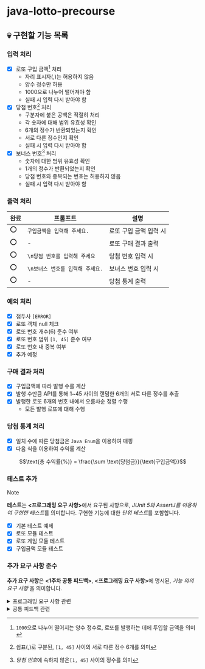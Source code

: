 # java-lotto-precourse

## :skull: 구현할 기능 목록

### 입력 처리

- [x] 로또 구입 금액[^1] 처리
    - 자리 표시자(,)는 허용하지 않음
    - 양수 정수만 허용
    - 1000으로 나누어 떨어져야 함
    - 실패 시 입력 다시 받아야 함
- [x] 당첨 번호[^2] 처리
    - 구분자에 붙은 공백은 적절히 처리
    - 각 숫자에 대해 범위 유효성 확인
    - 6개의 정수가 반환되었는지 확인
    - 서로 다른 정수인지 확인
    - 실패 시 입력 다시 받아야 함
- [x] 보너스 번호[^3] 처리
    - 숫자에 대한 범위 유효성 확인
    - 1개의 정수가 반환되었는지 확인
    - 당첨 번호와 중복되는 번호는 허용하지 않음
    - 실패 시 입력 다시 받아야 함

[^1]: `1000`으로 나누어 떨어지는 양수 정수로, 로또를 발행하는 데에 투입할 금액을 의미
[^2]: 쉼표(,)로 구분된, `[1, 45]` 사이의 서로 다른 정수 6개를 의미
[^3]: *당첨 번호*에 속하지 않은`[1, 45]` 사이의 정수를 의미

### 출력 처리

| 완료  | 프롬프트                 | 설명            |
|-----|----------------------|---------------|
| :o: | `구입금액을 입력해 주세요.`     | 로또 구입 금액 입력 시 |
| :o: | -                    | 로또 구매 결과 출력   |
| :o: | `\n당첨 번호를 입력해 주세요`   | 당첨 번호 입력 시    |
| :o: | `\n보너스 번호를 입력해 주세요.` | 보너스 번호 입력 시   |
| :o: | -                    | 당첨 통계 출력      |

### 예외 처리

- [x] 접두사 `[ERROR] `
- [x] 로또 객체 null 체크
- [x] 로또 번호 개수(6) 준수 여부
- [x] 로또 번호 범위 `[1, 45]` 준수 여부
- [x] 로또 번호 내 중복 여부
- [x] 추가 예정

### 구매 결과 처리

- [x] 구입금액에 따라 발행 수를 계산
- [x] 발행 수만큼 API를 통해 1~45 사이의 랜덤한 6개의 서로 다른 정수를 추출
- [x] 발행한 로또 6개의 번호 내에서 오름차순 정렬 수행
    - 모든 발행 로또에 대해 수행

### 당첨 통계 처리

- [x] 일치 수에 따른 당첨금은 `Java Enum`을 이용하여 매핑
- [x] 다음 식을 이용하여 수익률 계산

```math
\text{총 수익률(%)} = \frac{\sum \text{당첨금}}{\text{구입금액}}
```

### 테스트 추가

> [!NOTE]
> **테스트**는 <b><프로그래밍 요구 사항></b>에서 요구된 사항으로,
> *JUnit 5와 AssertJ를 이용하여 구현한 테스트*를 의미합니다.
> 구현한 기능에 대한 *단위 테스트*를 포함합니다.

- [x] 기본 테스트 예제
- [x] 로또 모듈 테스트
- [x] 로또 게임 모듈 테스트
- [x] 구입금액 모듈 테스트

### 추가 요구 사항 준수

**추가 요구 사항**은 <b><1주차 공통 피드백></b>, <b><프로그래밍 요구 사항></b>에 명시된,
*기능 외의 요구 사항* 을 의미합니다.

<details>

<summary>프로그래밍 요구 사항 관련</summary>

- **<프로그래밍 요구 사항>** 관련
    - [x] JDK 21 사용
    - [x] `System.exit()` 호출 금지
    - 요구 사항에서 명시하지 않은 파일 및 패키지 변경 금지
    - [Java Style Guide](https://github.com/woowacourse/woowacourse-docs/blob/main/styleguide/java)
      준수
    - [x] indent depth는 2까지 허용
    - [x] 3항 연산자 금지
    - 함수 또는 메서드
        - [ ] 15라인을 초과하지 않아야 함
        - [x] 한 가지 일만 잘 하도록 구현
    - [x] `else`와 `switch` 사용 금지
    - [x] `Java Enum`을 프로그램에 적용하여 구현
    - [x] UI 컴포넌트를 제외한 범위에서 구현 기능에 대한 단위 테스트 작성
    - `camp.nextstep.edu.missionutils`에서 제공하는 API를 사용하여 입력 및 랜덤 처리
        - [x] 입력은 `Console.readLine()` 사용
        - [x] 랜덤은 `Randoms.pickUniqueNumbersInRange()` 사용
    - `Lotto` 클래스
        - [x] 제공된 `Lotto` 클래스 사용
        - [x] `numbers` 이외의 필드(인스턴트 변수) 추가 금지
        - [x] `numbers`의 접근 제어자 `private` 유지
        - [x] `Lotto` 패키지 변경 **가능**

</details>

<details>

<summary>공통 피드백 관련</summary>

- **<1주차 공통 피드백>** 관련
    - Git 관련
        - 기본적인 Git 명령어 숙지
        - Git으로 관리할 자원 고려
        - 의미 있는 커밋 메시지
        - 커밋 메시지에 이슈 또는 PR 번호 포함 금지
        - PR 생성 후 닫지 않는다(닫을 필요가 없다)
    - 디버깅 시 `sout` 말고 디버거 사용
    - 코드 작성 관련
        - 이름을 통해 의도 드러내기
        - 축약 금지
        - 코딩 컨벤션의 올바른 공백 준수
        - 의미 있는 공백 라인
        - 스페이스와 탭 중 하나만 사용
        - 의미 없는 주석 금지
        - 코드 포매팅 사용
        - Java 기본 API 적극 활용
        - 배열 대신 컬렉션(`List`, `Set`, `Map`) 사용
- **<2주차 공통 피드백>** 관련
    - README.md 관련
        - 상세히 작성
        - 기능 목록 재검토
        - 기능 목록 지속적 갱신
    - 구현 관련
        - 값을 하드 코딩하지 않음
        - 구현 순서 컨벤션 엄수(상수/클래스변수 - 인스턴스 변수 - 생성자 - 메서드)
        - 변수 이름에 자료형 사용 금지
        - 한 메서드가 한 가지 기능만 담당
    - 테스트 작성 관련
        - 테스트 작성 이유를 본인의 경험 토대로 작성
        - 처음부터 큰 단위의 테스트 만들지 않음

</details>
